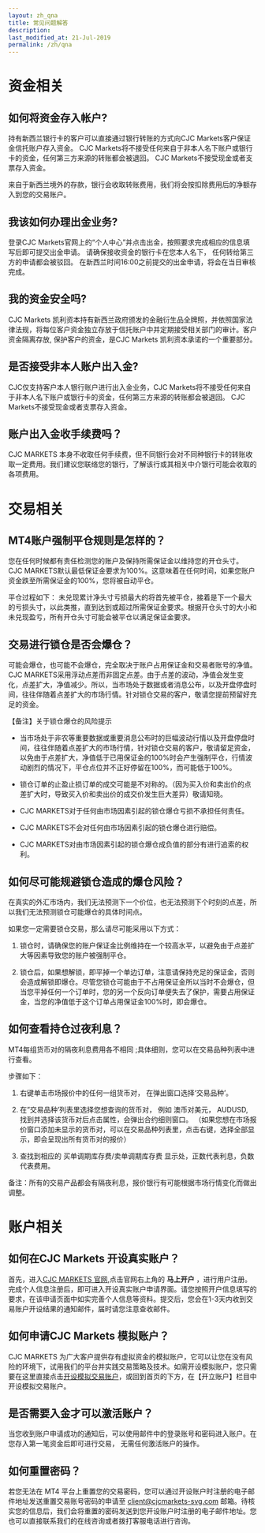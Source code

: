 ```yaml
---
layout: zh_qna
title: 常见问题解答
description: 
last_modified_at: 21-Jul-2019
permalink: /zh/qna
---
```


# 资金相关

## 如何将资金存入帐户?
持有新西兰银行卡的客户可以直接通过银行转账的方式向CJC Markets客户保证金信托账户存入资金。 CJC Markets将不接受任何来自于非本人名下账户或银行卡的资金，任何第三方来源的转账都会被退回。 CJC Markets不接受现金或者支票存入资金。

来自于新西兰境外的存款，银行会收取转账费用，我们将会按扣除费用后的净额存入到您的交易账户。

## 我该如何办理出金业务?
   
登录CJC Markets官网上的“个人中心”并点击出金，按照要求完成相应的信息填写后即可提交出金申请。 请确保接收资金的银行卡在您本人名下， 任何转给第三方的申请都会被驳回。 在新西兰时间16:00之前提交的出金申请，将会在当日审核完成。

## 我的资金安全吗?
   
CJC Markets 凯利资本持有新西兰政府颁发的金融衍生品全牌照，并依照国家法律法规，将每位客户资金独立存放于信托账户中并定期接受相关部门的审计。客户资金隔离存放, 保护客户的资金，是CJC Markets  凯利资本承诺的一个重要部分。

## 是否接受非本人账户出入金?
   
CJC仅支持客户本人银行账户进行出入金业务，CJC Markets将不接受任何来自于非本人名下账户或银行卡的资金，任何第三方来源的转账都会被退回。 CJC Markets不接受现金或者支票存入资金。

## 账户出入金收手续费吗？
   
CJC MARKETS 本身不收取任何手续费，但不同银行会对不同种银行卡的转账收取一定费用。我们建议您联络您的银行，了解该行或其相关中介银行可能会收取的各项费用。

# 交易相关

## MT4账户强制平仓规则是怎样的？

您在任何时候都有责任检测您的账户及保持所需保证金以维持您的开仓头寸。CJC MARKETS默认最低保证金要求为100%。这意味着在任何时间，如果您账户资金跌至所需保证金的100%，您将被自动平仓。
   
平仓过程如下： 未兑现累计净头寸亏损最大的将首先被平仓，接着是下一个最大的亏损头寸，以此类推，直到达到或超过所需保证金要求。根据开仓头寸的大小和未兑现盈亏，所有开仓头寸可能会被平仓以满足保证金要求。

## 交易进行锁仓是否会爆仓？
   
可能会爆仓，也可能不会爆仓，完全取决于账户占用保证金和交易者账号的净值。CJC MARKETS采用浮动点差而非固定点差。由于点差的波动，净值会发生变化，点差扩大，净值减少。所以，当市场处于数据或者消息公布，以及开盘停盘时间，往往伴随着点差扩大的市场行情。针对锁仓交易的客户，敬请您提前预留好充足的资金。
   
【备注】关于锁仓爆仓的风险提示
   
- 当市场处于非农等重要数据或重要消息公布时的巨幅波动行情以及开盘停盘时间，往往伴随着点差扩大的市场行情，针对锁仓交易的客户，敬请留足资金，以免由于点差扩大，净值低于已用保证金的100%时会产生强制平仓，行情波动剧烈的情况下，平仓点位并不正好停留在100%，而可能低于100%。
   
- 锁仓订单的止盈止损订单的成交可能是不对称的。（因为买入价和卖出价的点差扩大时，导致买入价和卖出价的成交价发生巨大差异）敬请知晓。
   
- CJC MARKETS对于任何由市场因素引起的锁仓爆仓亏损不承担任何责任。
   
- CJC MARKETS不会对任何由市场因素引起的锁仓爆仓进行赔偿。
   
- CJC MARKETS对由市场因素引起的锁仓爆仓成负值的部分有进行追索的权利。

## 如何尽可能规避锁仓造成的爆仓风险？
   
在真实的外汇市场内，我们无法预测下一个价位，也无法预测下个时刻的点差，所以我们无法预测锁仓可能爆仓的具体时间点。
   
如果您一定需要锁仓交易，那么请尽可能采用以下方式：
   
1. 锁仓时，请确保您的账户保证金比例维持在一个较高水平，以避免由于点差扩大等因素导致您的账户被强制平仓。
   
2. 锁仓后，如果想解锁，即平掉一个单边订单，注意请保持充足的保证金，否则会造成解锁即爆仓。尽管您锁仓可能由于不占用保证金所以当时不会爆仓，但当您平掉任何一个订单时，您的另一个反向订单便失去了保护，需要占用保证金，当您的净值低于这个订单占用保证金100%时，即会爆仓。

## 如何查看持仓过夜利息？
   
MT4每组货币对的隔夜利息费用各不相同 ;具体细则，您可以在交易品种列表中进行查看。

步骤如下：
   
1. 右键单击市场报价中的任何一组货币对， 在弹出窗口选择‘交易品种’。
   
2. 在”交易品种’列表里选择您想查询的货币对， 例如 澳币对美元， AUDUSD, 找到并选择该货币对后点击属性，会弹出合约细则窗口。
（如果您想在市场报价窗口添加未显示的货币对，可以在交易品种列表里，点击右键，选择全部显示，即会呈现出所有货币对的报价）
3. 查找到相应的 买单调期库存费/卖单调期库存费 显示处，正数代表利息，负数代表费用。
   
备注：所有的交易产品都会有隔夜利息，报价银行有可能根据市场行情变化而做出调整。


# 账户相关

## 如何在CJC Markets 开设真实账户？
   
首先，进入[CJC MARKETS 官网](https://cn.cjcmarkets-svg.com/),点击官网右上角的 **马上开户** ，进行用户注册。完成个人信息注册后，即可进入开设真实账户申请界面。请您按照开户信息填写的要求，在该申请页面中如实完善个人信息等资料。提交后，您会在1-3天内收到交易账户开设结果的通知邮件，届时请您注意查收邮件。

## 如何申请CJC Markets 模拟账户？
   
CJC MARKETS 为广大客户提供存有虚拟资金的模拟账户，它可以让您在没有风险的环境下，试用我们的平台并实践交易策略及技术。如需开设模拟账户，您只需要在这里直接点击[开设模拟交易账户](https://cn.cjcmarkets-svg.com/%E7%94%B3%E8%AF%B7%E6%A8%A1%E6%8B%9F%E4%BA%A4%E6%98%93%E8%B4%A6%E6%88%B7/)，或回到首页的下方，在【开立账户】栏目中开设模拟交易账户。

## 是否需要入金才可以激活账户？
   
当您收到账户申请成功的通知后，可以使用邮件中的登录账号和密码进入账户。在您存入第一笔资金后即可进行交易， 无需任何激活账户的操作。

## 如何重置密码？
   
若您无法在 MT4 平台上重置您的交易密码，您可以通过开设账户时注册的电子邮件地址发送重置交易账号密码的申请至 client@cjcmarkets-svg.com 邮箱。待核实您的信息后，我们会将重置的密码发送到您开设账户时注册的电子邮件地址。您也可以直接联系我们的在线咨询或者拨打客服电话进行咨询。

